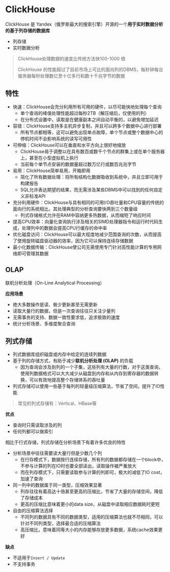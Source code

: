 # ClickHouse

ClickHouse 是 Yandex（俄罗斯最大的搜索引擎）开源的一个**用于实时数据分析的基于列存储的数据库**

- 列存储
- 实时数据分析
  
> ClickHouse处理数据的速度比传统方法快100-1000 倍
> 
> ClickHouse 的性能超过了目前市场上可比的面向列的DBMS，每秒钟每台服务器每秒处理数亿至十亿多行和数十千兆字节的数据

## 特性

- 快速：ClickHouse会充分利用所有可用的硬件，以尽可能快地处理每个查询
  - 单个查询的峰值处理性能超过每秒2TB（解压缩后，仅使用的列）
  - 在分布式设置中，读取是在健康副本之间自动平衡的，以避免增加延迟
- 容错：ClickHouse支持多主机异步复制，并且可以跨多个数据中心进行部署
  - 所有节点都相等，这可以避免出现单点故障，单个节点或整个数据中心的停机时间不会影响系统的读写可用性
- 可伸缩：ClickHouse可以在垂直和水平方向上很好地缩放
  - ClickHouse易于调整以在具有数百或数千个节点的群集上或在单个服务器上，甚至在小型虚拟机上执行
  - 当前每个单节点安装的数据量超过数万亿行或数百兆兆字节
- 易用：ClickHouse简单易用，开箱即用
  - 简化了所有数据处理：将所有结构化数据吸收到系统中，并且立即可用于构建报告
  - SQL允许表达期望的结果，而无需涉及某些DBMS中可以找到的任何自定义非标准API
- 充分利用硬件：ClickHouse与具有相同的可用I/O吞吐量和CPU容量的传统的面向行的系统相比，其处理典型的分析查询要快两到三个数量级
  - 列式存储格式允许在RAM中容纳更多热数据，从而缩短了响应时间
- 提高CPU效率：向量化查询执行涉及相关的SIMD处理器指令和运行时代码生成，处理列中的数据会提高CPU行缓存的命中率
- 优化磁盘访问：ClickHouse可以最大程度地减少范围查询的次数，从而提高了使用旋转磁盘驱动器的效率，因为它可以保持连续存储数据
- 最小化数据传输：ClickHouse使公司无需使用专门针对高性能计算的专用网络即可管理其数据

## OLAP

联机分析处理（On-Line Analytical Processing）

**应用场景**
- 绝大多数操作是读、极少更新甚至无需更新
- 读取大量行的数据，但是一次查询往往只关注少量列
- 无需事务的支持、数据一致性要求低，追求极致的速度
- 统计分析场景、多维度聚合查询


## 列式存储

- 列式数据库组织磁盘或内存中给定的连续列数据
- 基于列的存储方式，有助于减少**联机分析处理 (OLAP)** 的负载
  - 因为查询会涉及到列的一个子集，这些列有大量的行数，对于这类查询，使用列数据格式可以大大减少从磁盘到内存和从内存到寄存器的数据转换，可以有效地提高整个存储体系的吞吐量
- 列式存储可以使用一些基于每列的轻量级压缩算法，节省了空间，提升了IO性能

> 常见的列式存储有：Vertical、HBase等

**优点**
- 查询时只需读取涉及的列
- 任何列都可以做索引

相比于行式存储，列式存储在分析场景下有着许多优良的特性

- 分析场景中往往需要读大量行但是少数几个列
  - 在行存模式下，数据按行连续存储，所有列的数据都存储在一个block中，不参与计算的列在IO时也要全部读出，读取操作被严重放大
  - 而在列存模式下，只需要读取参与计算的列即可，极大的减低了IO cost，加速了查询
- 同一列中的数据属于同一类型，压缩效果显著
  - 列存往往有着高达十倍甚至更高的压缩比，节省了大量的存储空间，降低了存储成本
  - 更高的压缩比意味着更小的data size，从磁盘中读取相应数据耗时更短
- 自由的压缩算法选择
  - 不同列的数据具有不同的数据类型，适用的压缩算法也就不尽相同，可以针对不同列类型，选择最合适的压缩算法
  - 高压缩比，意味着同等大小的内存能够存放更多数据，系统cache效果更好

**缺点**
- 不适用于`Insert / Update`
- 不支持事务